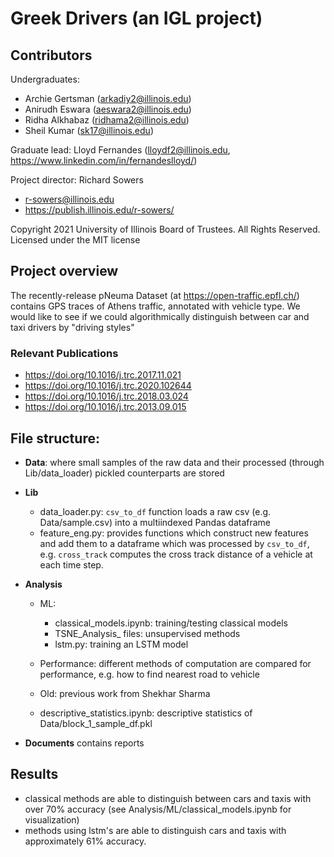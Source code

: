 # Greek Drivers (an IGL project)

## Contributors
Undergraduates:
* Archie Gertsman (arkadiy2@illinois.edu)
* Anirudh Eswara (aeswara2@illinois.edu)
* Ridha Alkhabaz (ridhama2@illinois.edu)
* Sheil Kumar (sk17@illinois.edu)

Graduate lead: Lloyd Fernandes (lloydf2@illinois.edu, https://www.linkedin.com/in/fernandeslloyd/)

Project director: Richard Sowers
* <r-sowers@illinois.edu>
* <https://publish.illinois.edu/r-sowers/>

Copyright 2021 University of Illinois Board of Trustees. All Rights Reserved. Licensed under the MIT license

## Project overview
The recently-release pNeuma Dataset (at https://open-traffic.epfl.ch/) contains GPS traces of Athens traffic, annotated with vehicle type.  We would like to see if we could algorithmically distinguish between car and taxi drivers by "driving styles"

### Relevant Publications
* https://doi.org/10.1016/j.trc.2017.11.021
* https://doi.org/10.1016/j.trc.2020.102644
* https://doi.org/10.1016/j.trc.2018.03.024
* https://doi.org/10.1016/j.trc.2013.09.015


## File structure:

* **Data**: where small samples of the raw data and their processed (through Lib/data_loader) pickled counterparts are stored

* **Lib**
	* data_loader.py: `csv_to_df` function loads a raw csv (e.g. Data/sample.csv) into a multiindexed Pandas dataframe
	* feature_eng.py: provides functions which construct new features and add them to a dataframe which was processed by `csv_to_df`, e.g. `cross_track` computes the cross track distance of a vehicle at each time step.

* **Analysis**
	* ML: 
		* classical_models.ipynb: training/testing classical models
		* TSNE_Analysis_ files: unsupervised methods
		* lstm.py: training an LSTM model
	* Performance: different methods of computation are compared for performance, e.g. how to find nearest road to vehicle
	* Old: previous work from Shekhar Sharma

	* descriptive_statistics.ipynb: descriptive statistics of Data/block_1_sample_df.pkl

* **Documents** contains reports

## Results
* classical methods are able to distinguish between cars and taxis with over 70% accuracy (see Analysis/ML/classical_models.ipynb for visualization)
* methods using lstm's are able to distinguish cars and taxis with approximately 61% accuracy.
